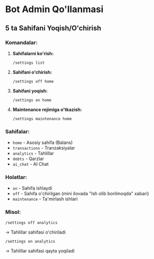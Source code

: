 # Bot Admin Qo'llanmasi

## 5 ta Sahifani Yoqish/O'chirish

### Komandalar:

1. **Sahifalarni ko'rish:**
   ```
   /settings list
   ```

2. **Sahifani o'chirish:**
   ```
   /settings off home
   ```

3. **Sahifani yoqish:**
   ```
   /settings on home
   ```

4. **Maintenance rejimiga o'tkazish:**
   ```
   /settings maintenance home
   ```

### Sahifalar:
- `home` - Asosiy sahifa (Balans)
- `transactions` - Tranzaksiyalar
- `analytics` - Tahlillar
- `debts` - Qarzlar
- `ai_chat` - AI Chat

### Holatlar:
- `on` - Sahifa ishlaydi
- `off` - Sahifa o'chirilgan (mini ilovada "Ish olib borilmoqda" xabari)
- `maintenance` - Ta'mirlash ishlari

### Misol:
```
/settings off analytics
```
→ Tahlillar sahifasi o'chiriladi

```
/settings on analytics
```
→ Tahlillar sahifasi qayta yoqiladi

